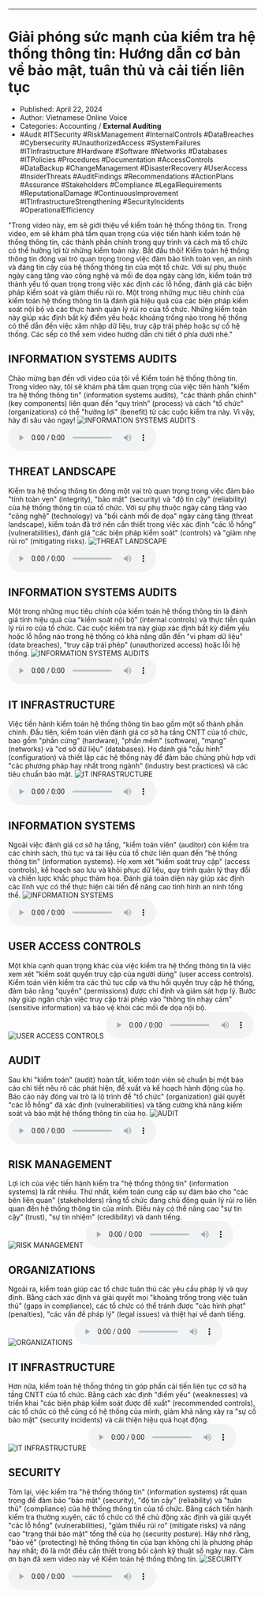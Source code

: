 
---

# Giải phóng sức mạnh của kiểm tra hệ thống thông tin: Hướng dẫn cơ bản về bảo mật, tuân thủ và cải tiến liên tục

- Published: April 22, 2024
- Author: Vietnamese Online Voice
- Categories: Accounting / **External Auditing**
- #Audit #ITSecurity #RiskManagement #InternalControls #DataBreaches #Cybersecurity #UnauthorizedAccess #SystemFailures #ITInfrastructure #Hardware #Software #Networks #Databases #ITPolicies #Procedures #Documentation #AccessControls #DataBackup #ChangeManagement #DisasterRecovery #UserAccess #InsiderThreats #AuditFindings #Recommendations #ActionPlans #Assurance #Stakeholders #Compliance #LegalRequirements #ReputationalDamage #ContinuousImprovement #ITInfrastructureStrengthening #SecurityIncidents #OperationalEfficiency

"Trong video này, em sẽ giới thiệu về kiểm toán hệ thống thông tin. Trong video, em sẽ khám phá tầm quan trọng của việc tiến hành kiểm toán hệ thống thông tin, các thành phần chính trong quy trình và cách mà tổ chức có thể hưởng lợi từ những kiểm toán này. Bắt đầu thôi! Kiểm toán hệ thống thông tin đóng vai trò quan trọng trong việc đảm bảo tính toàn vẹn, an ninh và đáng tin cậy của hệ thống thông tin của một tổ chức. Với sự phụ thuộc ngày càng tăng vào công nghệ và mối đe dọa ngày càng lớn, kiểm toán trở thành yếu tố quan trọng trong việc xác định các lỗ hổng, đánh giá các biện pháp kiểm soát và giảm thiểu rủi ro. Một trong những mục tiêu chính của kiểm toán hệ thống thông tin là đánh giá hiệu quả của các biện pháp kiểm soát nội bộ và các thực hành quản lý rủi ro của tổ chức. Những kiểm toán này giúp xác định bất kỳ điểm yếu hoặc khoảng trống nào trong hệ thống có thể dẫn đến việc xâm nhập dữ liệu, truy cập trái phép hoặc sự cố hệ thống. Các sếp có thể xem video hướng dẫn chi tiết ở phía dưới nhé."


## INFORMATION SYSTEMS AUDITS

Chào mừng bạn đến với video của tôi về Kiểm toán hệ thống thông tin. Trong video này, tôi sẽ khám phá tầm quan trọng của việc tiến hành "kiểm tra hệ thống thông tin" (information systems audits), "các thành phần chính" (key components) liên quan đến "quy trình" (process) và cách "tổ chức" (organizations) có thể "hưởng lợi" (benefit) từ các cuộc kiểm tra này. Vì vậy, hãy đi sâu vào ngay!
![INFORMATION SYSTEMS AUDITS](https://http-archiver-apis-production-80.schnworks.com/storage/images/transitions/2024-04-22/transition-11692714710-Montserrat-Black-512DA8.jpg)
<audio controls>
    <source src="https://http-archiver-apis-production-80.schnworks.com/storage/audio/file-1784584235.mp3" type="audio/mpeg">
</audio>



## THREAT LANDSCAPE

Kiểm tra hệ thống thông tin đóng một vai trò quan trọng trong việc đảm bảo "tính toàn vẹn" (integrity), "bảo mật" (security) và "độ tin cậy" (reliability) của hệ thống thông tin của tổ chức. Với sự phụ thuộc ngày càng tăng vào "công nghệ" (technology) và "bối cảnh mối đe dọa" ngày càng tăng (threat landscape), kiểm toán đã trở nên cần thiết trong việc xác định "các lỗ hổng" (vulnerabilities), đánh giá "các biện pháp kiểm soát" (controls) và "giảm nhẹ rủi ro" (mitigating risks).
![THREAT LANDSCAPE](https://http-archiver-apis-production-80.schnworks.com/storage/images/transitions/2024-04-22/transition--16449916835-Montserrat-Medium-7B1FA2.jpg)
<audio controls>
    <source src="https://http-archiver-apis-production-80.schnworks.com/storage/audio/file-6805196496.mp3" type="audio/mpeg">
</audio>



## INFORMATION SYSTEMS AUDITS

Một trong những mục tiêu chính của kiểm toán hệ thống thông tin là đánh giá tính hiệu quả của "kiểm soát nội bộ" (internal controls) và thực tiễn quản lý rủi ro của tổ chức. Các cuộc kiểm tra này giúp xác định bất kỳ điểm yếu hoặc lỗ hổng nào trong hệ thống có khả năng dẫn đến "vi phạm dữ liệu" (data breaches), "truy cập trái phép" (unauthorized access) hoặc lỗi hệ thống.
![INFORMATION SYSTEMS AUDITS](https://http-archiver-apis-production-80.schnworks.com/storage/images/transitions/2024-04-22/transition--17181710596-Montserrat-ExtraBold-7B1FA2.jpg)
<audio controls>
    <source src="https://http-archiver-apis-production-80.schnworks.com/storage/audio/file-19064915668.mp3" type="audio/mpeg">
</audio>



## IT INFRASTRUCTURE

Việc tiến hành kiểm toán hệ thống thông tin bao gồm một số thành phần chính. Đầu tiên, kiểm toán viên đánh giá cơ sở hạ tầng CNTT của tổ chức, bao gồm "phần cứng" (hardware), "phần mềm" (software), "mạng" (networks) và "cơ sở dữ liệu" (databases). Họ đánh giá "cấu hình" (configuration) và thiết lập các hệ thống này để đảm bảo chúng phù hợp với "các phương pháp hay nhất trong ngành" (industry best practices) và các tiêu chuẩn bảo mật.
![IT INFRASTRUCTURE](https://http-archiver-apis-production-80.schnworks.com/storage/images/transitions/2024-04-22/transition--16075022681-Montserrat-SemiBold-303F9F.jpg)
<audio controls>
    <source src="https://http-archiver-apis-production-80.schnworks.com/storage/audio/file-7054386998.mp3" type="audio/mpeg">
</audio>



## INFORMATION SYSTEMS

Ngoài việc đánh giá cơ sở hạ tầng, "kiểm toán viên" (auditor) còn kiểm tra các chính sách, thủ tục và tài liệu của tổ chức liên quan đến "hệ thống thông tin" (information systems). Họ xem xét "kiểm soát truy cập" (access controls), kế hoạch sao lưu và khôi phục dữ liệu, quy trình quản lý thay đổi và chiến lược khắc phục thảm họa. Đánh giá toàn diện này giúp xác định các lĩnh vực có thể thực hiện cải tiến để nâng cao tình hình an ninh tổng thể.
![INFORMATION SYSTEMS](https://http-archiver-apis-production-80.schnworks.com/storage/images/transitions/2024-04-22/transition--8452152923-Montserrat-Regular-880E4F.jpg)
<audio controls>
    <source src="https://http-archiver-apis-production-80.schnworks.com/storage/audio/file-34646738001.mp3" type="audio/mpeg">
</audio>



## USER ACCESS CONTROLS

Một khía cạnh quan trọng khác của việc kiểm tra hệ thống thông tin là việc xem xét "kiểm soát quyền truy cập của người dùng" (user access controls). Kiểm toán viên kiểm tra các thủ tục cấp và thu hồi quyền truy cập hệ thống, đảm bảo rằng "quyền" (permissions) được chỉ định và giám sát hợp lý. Bước này giúp ngăn chặn việc truy cập trái phép vào "thông tin nhạy cảm" (sensitive information) và bảo vệ khỏi các mối đe dọa nội bộ.
![USER ACCESS CONTROLS](https://http-archiver-apis-production-80.schnworks.com/storage/images/transitions/2024-04-22/transition-11287829914-Montserrat-Medium-673AB7.jpg)
<audio controls>
    <source src="https://http-archiver-apis-production-80.schnworks.com/storage/audio/file-31706704954.mp3" type="audio/mpeg">
</audio>



## AUDIT

Sau khi "kiểm toán" (audit) hoàn tất, kiểm toán viên sẽ chuẩn bị một báo cáo chi tiết nêu rõ các phát hiện, đề xuất và kế hoạch hành động của họ. Báo cáo này đóng vai trò là lộ trình để "tổ chức" (organization) giải quyết "các lỗ hổng" đã xác định (vulnerabilities) và tăng cường khả năng kiểm soát và bảo mật hệ thống thông tin của họ.
![AUDIT](https://http-archiver-apis-production-80.schnworks.com/storage/images/transitions/2024-04-22/transition-7737060331-Montserrat-Regular-303F9F.jpg)
<audio controls>
    <source src="https://http-archiver-apis-production-80.schnworks.com/storage/audio/file-25573135398.mp3" type="audio/mpeg">
</audio>



## RISK MANAGEMENT

Lợi ích của việc tiến hành kiểm tra "hệ thống thông tin" (information systems) là rất nhiều. Thứ nhất, kiểm toán cung cấp sự đảm bảo cho "các bên liên quan" (stakeholders) rằng tổ chức đang chủ động quản lý rủi ro liên quan đến hệ thống thông tin của mình. Điều này có thể nâng cao "sự tin cậy" (trust), "sự tín nhiệm" (credibility) và danh tiếng.
![RISK MANAGEMENT](https://http-archiver-apis-production-80.schnworks.com/storage/images/transitions/2024-04-22/transition-12045512803-Montserrat-Black-9C27B0.jpg)
<audio controls>
    <source src="https://http-archiver-apis-production-80.schnworks.com/storage/audio/file-39738173634.mp3" type="audio/mpeg">
</audio>



## ORGANIZATIONS

Ngoài ra, kiểm toán giúp các tổ chức tuân thủ các yêu cầu pháp lý và quy định. Bằng cách xác định và giải quyết mọi "khoảng trống trong việc tuân thủ" (gaps in compliance), các tổ chức có thể tránh được "các hình phạt" (penalties), "các vấn đề pháp lý" (legal issues) và thiệt hại về danh tiếng.
![ORGANIZATIONS](https://http-archiver-apis-production-80.schnworks.com/storage/images/transitions/2024-04-22/transition-28745315058-Montserrat-ExtraBold-303F9F.jpg)
<audio controls>
    <source src="https://http-archiver-apis-production-80.schnworks.com/storage/audio/file-35409685418.mp3" type="audio/mpeg">
</audio>



## IT INFRASTRUCTURE

Hơn nữa, kiểm toán hệ thống thông tin góp phần cải tiến liên tục cơ sở hạ tầng CNTT của tổ chức. Bằng cách xác định "điểm yếu" (weaknesses) và triển khai "các biện pháp kiểm soát được đề xuất" (recommended controls), các tổ chức có thể củng cố hệ thống của mình, giảm khả năng xảy ra "sự cố bảo mật" (security incidents) và cải thiện hiệu quả hoạt động.
![IT INFRASTRUCTURE](https://http-archiver-apis-production-80.schnworks.com/storage/images/transitions/2024-04-22/transition-8049122481-Montserrat-SemiBold-512DA8.jpg)
<audio controls>
    <source src="https://http-archiver-apis-production-80.schnworks.com/storage/audio/file-20937182710.mp3" type="audio/mpeg">
</audio>



## SECURITY

Tóm lại, việc kiểm tra "hệ thống thông tin" (information systems) rất quan trọng để đảm bảo "bảo mật" (security), "độ tin cậy" (reliability) và "tuân thủ" (compliance) của hệ thống thông tin của tổ chức. Bằng cách tiến hành kiểm tra thường xuyên, các tổ chức có thể chủ động xác định và giải quyết "các lỗ hổng" (vulnerabilities), "giảm thiểu rủi ro" (mitigate risks) và nâng cao "trạng thái bảo mật" tổng thể của họ (security posture). Hãy nhớ rằng, "bảo vệ" (protecting) hệ thống thông tin của bạn không chỉ là phương pháp hay nhất; đó là một điều cần thiết trong bối cảnh kỹ thuật số ngày nay. Cảm ơn bạn đã xem video này về Kiểm toán hệ thống thông tin.
![SECURITY](https://http-archiver-apis-production-80.schnworks.com/storage/images/transitions/2024-04-22/transition--24911536271-Montserrat-SemiBold-673AB7.jpg)
<audio controls>
    <source src="https://http-archiver-apis-production-80.schnworks.com/storage/audio/file-8060230026.mp3" type="audio/mpeg">
</audio>

